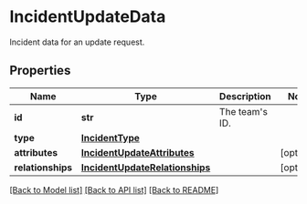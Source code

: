 # IncidentUpdateData

Incident data for an update request.
## Properties
Name | Type | Description | Notes
------------ | ------------- | ------------- | -------------
**id** | **str** | The team&#39;s ID. | 
**type** | [**IncidentType**](IncidentType.md) |  | 
**attributes** | [**IncidentUpdateAttributes**](IncidentUpdateAttributes.md) |  | [optional] 
**relationships** | [**IncidentUpdateRelationships**](IncidentUpdateRelationships.md) |  | [optional] 

[[Back to Model list]](README.md#documentation-for-models) [[Back to API list]](README.md#documentation-for-api-endpoints) [[Back to README]](README.md)


